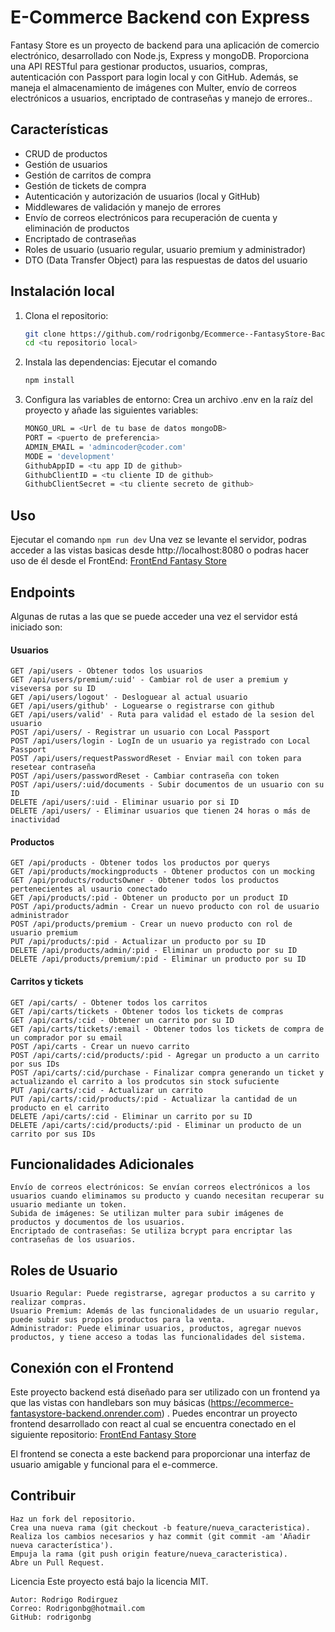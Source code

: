 # E-Commerce Backend con Express
Fantasy Store es un proyecto de backend para una aplicación de comercio electrónico, desarrollado con Node.js, Express y mongoDB. Proporciona una API RESTful para gestionar productos, usuarios, compras, autenticación con Passport para login local y con GitHub. Además, se maneja el almacenamiento de imágenes con Multer, envío de correos electrónicos a usuarios, encriptado de contraseñas y manejo de errores..

## Características
- CRUD de productos
- Gestión de usuarios
- Gestión de carritos de compra
- Gestión de tickets de compra
- Autenticación y autorización de usuarios (local y GitHub)
- Middlewares de validación y manejo de errores
- Envío de correos electrónicos para recuperación de cuenta y eliminación de productos
- Encriptado de contraseñas
- Roles de usuario (usuario regular, usuario premium y administrador)
- DTO (Data Transfer Object) para las respuestas de datos del usuario

## Instalación local
1. Clona el repositorio:
   ```bash
   git clone https://github.com/rodrigonbg/Ecommerce--FantasyStore-Backend.git
   cd <tu repositorio local>
   ```
   
2. Instala las dependencias:
Ejecutar el comando 
    ```bash 
    npm install
    ```

3. Configura las variables de entorno:
    Crea un archivo .env en la raíz del proyecto y añade las siguientes variables:
    ```bash
    MONGO_URL = <Url de tu base de datos mongoDB>
    PORT = <puerto de preferencia>
    ADMIN_EMAIL = 'admincoder@coder.com'
    MODE = 'development'
    GithubAppID = <tu app ID de github>
    GithubClientID = <tu cliente ID de github>
    GithubClientSecret = <tu cliente secreto de github>
    ```
    
## Uso
Ejecutar el comando 
    ```
    npm run dev
    ```
Una vez se levante el servidor, podras acceder a las vistas basicas desde http://localhost:8080 o podras hacer uso de él desde el FrontEnd: [FrontEnd Fantasy Store](https://main--front-fantasy-store.netlify.app/)

## Endpoints
Algunas de rutas a las que se puede acceder una vez el servidor está iniciado son:

#### Usuarios
    GET /api/users - Obtener todos los usuarios
    GET /api/users/premium/:uid' - Cambiar rol de user a premium y viseversa por su ID
    GET /api/users/logout' - Desloguear al actual usuario
    GET /api/users/github' - Loguearse o registrarse con github
    GET /api/users/valid' - Ruta para validad el estado de la sesion del usuario
    POST /api/users/ - Registrar un usuario con Local Passport
    POST /api/users/login - LogIn de un usuario ya registrado con Local Passport
    POST /api/users/requestPasswordReset - Enviar mail con token para resetear contraseña
    POST /api/users/passwordReset - Cambiar contraseña con token
    POST /api/users/:uid/documents - Subir documentos de un usuario con su ID
    DELETE /api/users/:uid - Eliminar usuario por si ID
    DELETE /api/users/ - Eliminar usuarios que tienen 24 horas o más de inactividad

#### Productos
    GET /api/products - Obtener todos los productos por querys
    GET /api/products/mockingproducts - Obtener productos con un mocking
    GET /api/products/roductsOwner - Obtener todos los productos pertenecientes al usaurio conectado
    GET /api/products/:pid - Obtener un producto por un product ID
    POST /api/products/admin - Crear un nuevo producto con rol de usuario administrador
    POST /api/products/premium - Crear un nuevo producto con rol de usuario premium
    PUT /api/products/:pid - Actualizar un producto por su ID 
    DELETE /api/products/admin/:pid - Eliminar un producto por su ID
    DELETE /api/products/premium/:pid - Eliminar un producto por su ID

#### Carritos y tickets
    GET /api/carts/ - Obtener todos los carritos
    GET /api/carts/tickets - Obtener todos los tickets de compras
    GET /api/carts/:cid - Obtener un carrito por su ID
    GET /api/carts/tickets/:email - Obtener todos los tickets de compra de un comprador por su email
    POST /api/carts - Crear un nuevo carrito
    POST /api/carts/:cid/products/:pid - Agregar un producto a un carrito por sus IDs
    POST /api/carts/:cid/purchase - Finalizar compra generando un ticket y actualizando el carrito a los prodcutos sin stock sufuciente
    PUT /api/carts/:cid - Actualizar un carrito
    PUT /api/carts/:cid/products/:pid - Actualizar la cantidad de un producto en el carrito
    DELETE /api/carts/:cid - Eliminar un carrito por su ID
    DELETE /api/carts/:cid/products/:pid - Eliminar un producto de un carrito por sus IDs


## Funcionalidades Adicionales
    Envío de correos electrónicos: Se envían correos electrónicos a los usuarios cuando eliminamos su producto y cuando necesitan recuperar su usuario mediante un token.
    Subida de imágenes: Se utilizan multer para subir imágenes de productos y documentos de los usuarios.
    Encriptado de contraseñas: Se utiliza bcrypt para encriptar las contraseñas de los usuarios.

## Roles de Usuario
    Usuario Regular: Puede registrarse, agregar productos a su carrito y realizar compras.
    Usuario Premium: Además de las funcionalidades de un usuario regular, puede subir sus propios productos para la venta.
    Administrador: Puede eliminar usuarios, productos, agregar nuevos productos, y tiene acceso a todas las funcionalidades del sistema.

## Conexión con el Frontend
Este proyecto backend está diseñado para ser utilizado con un frontend ya que las vistas con handlebars son muy básicas (https://ecommerce-fantasystore-backend.onrender.com) . 
Puedes encontrar un proyecto frontend desarrollado con react al cual se encuentra conectado en el siguiente repositorio:
[FrontEnd Fantasy Store](https://main--front-fantasy-store.netlify.app/)

El frontend se conecta a este backend para proporcionar una interfaz de usuario amigable y funcional para el e-commerce.

## Contribuir
    Haz un fork del repositorio.
    Crea una nueva rama (git checkout -b feature/nueva_caracteristica).
    Realiza los cambios necesarios y haz commit (git commit -am 'Añadir nueva característica').
    Empuja la rama (git push origin feature/nueva_caracteristica).
    Abre un Pull Request.

Licencia
Este proyecto está bajo la licencia MIT.

    Autor: Rodrigo Rodirguez
    Correo: Rodrigonbg@hotmail.com
    GitHub: rodrigonbg




    
